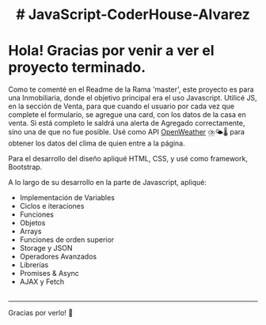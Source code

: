 <h1 align="center"> # JavaScript-CoderHouse-Alvarez </h1>

# Hola! Gracias por venir a ver el proyecto terminado.

Como te comenté en el Readme de la Rama 'master', este proyecto es para una Inmobiliaria, donde el objetivo principal era el uso Javascript.
Utilicé JS, en la sección de Venta, para que cuando el usuario por cada vez que complete el formulario, se agregue una card, con los datos de la casa en venta.
Si está completo le saldrá una alerta de Agregado correctamente, sino una de que no fue posible.
Usé como API [OpenWeather](https://openweathermap.org/) ⛈️🌤️🌡️ para obtener los datos del clima de quien entre a la página.


Para el desarrollo del diseño apliqué HTML, CSS, y usé como framework, Bootstrap.

A lo largo de su desarrollo en la parte de Javascript, apliqué:
  - Implementación de Variables 
  - Ciclos e iteraciones
  - Funciones
  - Objetos
  - Arrays
  - Funciones de orden superior
  - Storage y JSON
  - Operadores Avanzados
  - Librerías
  - Promises & Async
  - AJAX y Fetch
<br><br/>
<hr></hr>


Gracias por verlo! 🙏
